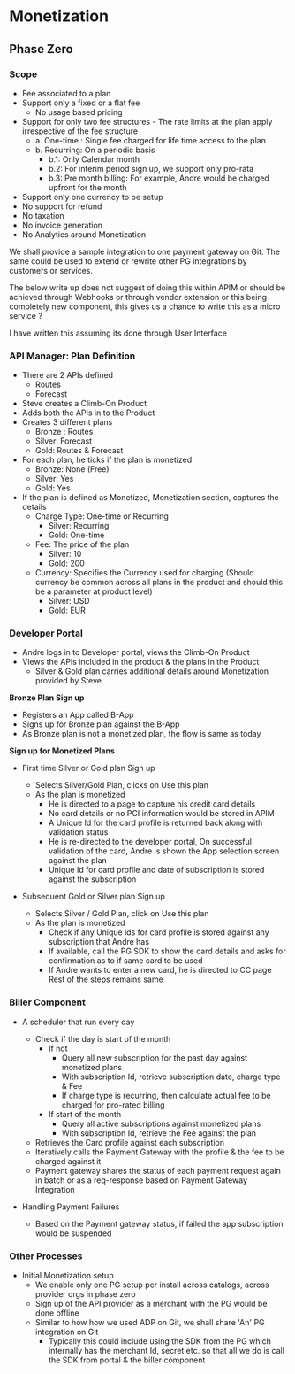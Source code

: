 # Monetization #

## Phase Zero ##

### Scope ###

 - Fee associated to a plan
 - Support only a fixed or a flat fee
	 - No usage based pricing
 - Support for only two fee structures - The rate limits at the plan
   apply irrespective of the fee structure
	 - a. One-time : Single fee charged for life time access to the plan  
	 - b. Recurring: On a periodic basis 
		 - b.1: Only Calendar month 
		 - b.2: For interim period sign up, we support only pro-rata 
		 - b.3: Pre month billing: For example, Andre would be charged upfront for the month 
 - Support only one currency to be setup 
 - No support for refund  
 - No taxation 
 - No invoice generation
 - No Analytics around Monetization

We shall provide a sample integration to one payment gateway on Git. The same could be used to extend or rewrite other PG integrations by customers or services.

The below write up does not suggest of doing this within APIM or should be achieved through Webhooks or through vendor extension or this being completely new component, this gives us a chance to write this as a micro service ?

I have written this assuming its done through User Interface

### API Manager: Plan Definition ###

 - There are 2 APIs defined
	 - Routes
	 - Forecast
 - Steve creates a Climb-On Product
 - Adds both the APIs in to the Product
 -  Creates 3 different plans
	 - Bronze : Routes
	 - Silver: Forecast
	 - Gold: Routes & Forecast
 - For each plan, he ticks if the plan is monetized
	- Bronze: None (Free)
	- Silver: Yes
	- Gold: Yes
 - If the plan is defined as Monetized, Monetization section, captures the details
	 - Charge Type: One-time or Recurring
		- Silver: Recurring
		- Gold: One-time
	 - Fee: The price of the plan
		 - Silver: 10
		 - Gold: 200
	 - Currency: Specifies the Currency used for charging (Should currency be common across all plans in the product and should this be a parameter at product level)
		- Silver: USD
		- Gold: EUR

### Developer Portal ###

 - Andre logs in to Developer portal, views the Climb-On Product
 - Views the APIs included in the product & the plans in the Product
	 - Silver & Gold plan carries additional details around Monetization 	   provided by Steve

**Bronze Plan Sign up**

 - Registers an App called B-App 
 - Signs up for Bronze plan against the B-App 
 - As Bronze plan is not a monetized plan, the flow is same as today

**Sign up for Monetized Plans**

 - First time Silver or Gold plan Sign up
	 - Selects Silver/Gold Plan, clicks on Use this plan
	 - As the plan is monetized
	   - He is directed to a page to capture his credit card details
	   - No card details or no PCI information would be stored in APIM
	   - A Unique Id for the card profile is returned back along with validation status
	   - He is re-directed to the developer portal, On successful validation of the card, Andre is shown the App selection screen against the plan
	   - Unique Id for card profile and date of subscription is stored against the subscription

 - Subsequent Gold or Silver plan Sign up
 	 - Selects Silver / Gold Plan, click on Use this plan
 	 - As the plan is monetized
	 	 - Check if any Unique ids for card profile is stored against any subscription that Andre has
	 	 - If available, call the PG SDK to show the card details and asks for confirmation as to if same card to be used
	 	 - If Andre wants to enter a new card, he is directed to CC page Rest of the steps remains same

### Biller Component ###
- A scheduler that run every day
	- Check if the day is start of the month
		- If not
			- Query all new subscription for the past day against monetized plans
			- With subscription Id, retrieve subscription date, charge type & Fee
			- If charge type is recurring, then calculate actual fee to be charged for pro-rated billing
		- If start of the month
			- Query all active subscriptions against monetized plans
			- With subscription Id, retrieve the Fee against the plan
	- Retrieves the Card profile against each subscription
	- Iteratively calls the Payment Gateway with the profile & the fee to be charged against it
	- Payment gateway shares the status of each payment request again in batch or as a req-response based on Payment Gateway Integration

- Handling Payment Failures
	- Based on the Payment gateway status, if failed the app subscription would be suspended

### Other Processes ###

 - Initial Monetization setup
	 - We enable only one PG setup per install across catalogs, across provider orgs in phase zero
	 - Sign up of the API provider as a merchant with the PG would be done offline
	 - Similar to how how we used ADP on Git, we shall share 'An' PG integration on Git
		 - Typically this could include using the SDK from the PG which internally has the merchant Id, secret etc. so that all we do is call the SDK from portal & the biller component
